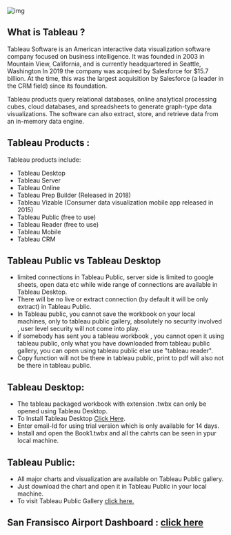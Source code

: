 
![img](https://raw.githubusercontent.com/alokthakur93/Tableau-Visualizations_and_Dashboards/main/800px-Tableau_Logo.png)

## What is Tableau ?
Tableau Software is an American interactive data visualization software company focused on business intelligence. It was founded in 2003 in Mountain View, California, and is currently headquartered in Seattle, Washington In 2019 the company was acquired by Salesforce for $15.7 billion. At the time, this was the largest acquisition by Salesforce (a leader in the CRM field) since its foundation.

Tableau products query relational databases, online analytical processing cubes, cloud databases, and spreadsheets to generate graph-type data visualizations. The software can also extract, store, and retrieve data from an in-memory data engine.

## Tableau Products :
Tableau products include:

- Tableau Desktop
- Tableau Server
- Tableau Online
- Tableau Prep Builder (Released in 2018)
- Tableau Vizable (Consumer data visualization mobile app released in 2015)
- Tableau Public (free to use)
- Tableau Reader (free to use)
- Tableau Mobile
- Tableau CRM

## Tableau Public vs Tableau Desktop

- limited connections in Tableau Public, server side is limited to google sheets, open data etc while wide range of connections are available in Tableau Desktop.
- There will be no live or extract connection (by default it will be only extract) in Tableau Public.
- In Tableau public, you cannot save the workbook on your local machines, only to tableau public gallery, absolutely no security involved , user level security will not come into play.
- if somebody has sent you a tableau workbook , you cannot open it using tableau public, only what you have downloaded from tableau public gallery, you can open using tableau public else use "tableau reader".
- Copy function will not be there in tableau public, print to pdf will also not be there in tableau public.

## Tableau Desktop:

- The tableau packaged workbook with extension .twbx can only be opened using Tableau Desktop.
- To Install Tableau Desktop [Click Here](https://www.tableau.com/products/desktop/download).
- Enter email-Id for using trial version which is only available for 14 days.
- Install and open the Book1.twbx and all the cahrts can be seen in ypur local machine.

## Tableau Public:

- All major charts and visualization are available on Tableau Public gallery.
- Just download the chart and open it in Tableau Public in your local machine.
- To visit Tableau Public Gallery [click here.](https://public.tableau.com/app/profile/alok.ranjan.thakur)

## San Fransisco Airport Dashboard : [click here](https://public.tableau.com/views/SanFranciscoAirportDashboard_16274543538380/Dashboard1?:language=en-US&:display_count=n&:origin=viz_share_link)












